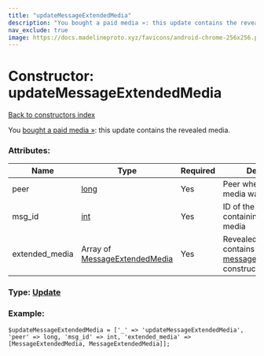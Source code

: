 ```yaml
---
title: "updateMessageExtendedMedia"
description: "You bought a paid media »: this update contains the revealed media."
nav_exclude: true
image: https://docs.madelineproto.xyz/favicons/android-chrome-256x256.png
---
```

# Constructor: updateMessageExtendedMedia  
[Back to constructors index](/API_docs/constructors/index.html)



You [bought a paid media »](https://core.telegram.org/api/paid-media): this update contains the revealed media.

### Attributes:

| Name     |    Type       | Required | Description |
|----------|---------------|----------|-------------|
|peer|[long](/API_docs/types/long.html) | Yes|Peer where the paid media was posted|
|msg\_id|[int](/API_docs/types/int.html) | Yes|ID of the message containing the paid media|
|extended\_media|Array of [MessageExtendedMedia](/API_docs/types/MessageExtendedMedia.html) | Yes|Revealed media, contains only [messageExtendedMedia](../constructors/messageExtendedMedia.html) constructors.|



### Type: [Update](/API_docs/types/Update.html)


### Example:

```
$updateMessageExtendedMedia = ['_' => 'updateMessageExtendedMedia', 'peer' => long, 'msg_id' => int, 'extended_media' => [MessageExtendedMedia, MessageExtendedMedia]];
```  
